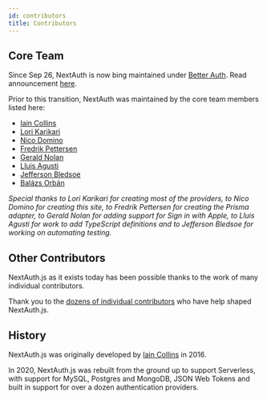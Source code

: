 ```yaml
---
id: contributors
title: Contributors
---
```


## Core Team

Since Sep 26, NextAuth is now bing maintained under [Better Auth](https://better-auth.com). Read announcement [here](https://www.better-auth.com/blog/authjs-joins-better-auth).

Prior to this transition, NextAuth was maintained by the core team members listed here:

- [Iain Collins](https://github.com/iaincollins)
- [Lori Karikari](https://github.com/LoriKarikari)
- [Nico Domino](https://github.com/ndom91)
- [Fredrik Pettersen](https://github.com/Fumler)
- [Gerald Nolan](https://github.com/geraldnolan)
- [Lluis Agusti](https://github.com/lluia)
- [Jefferson Bledsoe](https://github.com/JeffersonBledsoe)
- [Balázs Orbán](https://github.com/balazsorban44)

_Special thanks to Lori Karikari for creating most of the providers, to Nico Domino for creating this site, to Fredrik Pettersen for creating the Prisma adapter, to Gerald Nolan for adding support for Sign in with Apple, to Lluis Agusti for work to add TypeScript definitions and to Jefferson Bledsoe for working on automating testing._

## Other Contributors

NextAuth.js as it exists today has been possible thanks to the work of many individual contributors.

Thank you to the [dozens of individual contributors](https://github.com/nextauthjs/next-auth/graphs/contributors) who have help shaped NextAuth.js.

## History

NextAuth.js was originally developed by <a href="https://github.com/iaincollins">Iain Collins</a> in 2016.

In 2020, NextAuth.js was rebuilt from the ground up to support Serverless, with support for MySQL, Postgres and MongoDB, JSON Web Tokens and built in support for over a dozen authentication providers.
